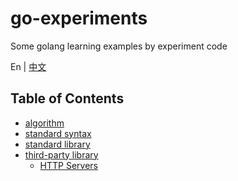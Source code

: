 # go-experiments

Some golang learning examples by experiment code

En | [中文](./README_zh-CN.md)

## Table of Contents

- [algorithm](./algorithm/)
- [standard syntax](./standard-syntax/)
- [standard library](./standard-library/)
- [third-party library](./third-party-library/)
  - [HTTP Servers](third-party-library/http-servers/)
